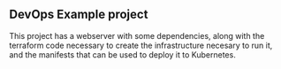 ## DevOps Example project

This project has a webserver with some dependencies, along with the terraform code necessary to create the
infrastructure necesary to run it, and the manifests that can be used to deploy it to Kubernetes.
